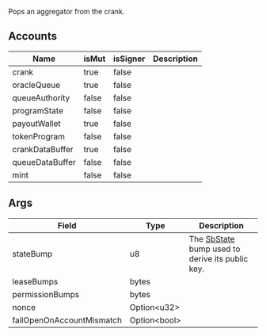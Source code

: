 Pops an aggregator from the crank.

## Accounts

| Name            | isMut | isSigner | Description |
| --------------- | ----- | -------- | ----------- |
| crank           | true  | false    |             |
| oracleQueue     | true  | false    |             |
| queueAuthority  | false | false    |             |
| programState    | false | false    |             |
| payoutWallet    | true  | false    |             |
| tokenProgram    | false | false    |             |
| crankDataBuffer | true  | false    |             |
| queueDataBuffer | false | false    |             |
| mint            | false | false    |             |

## Args

| Field                     | Type               | Description                                                                     |
| ------------------------- | ------------------ | ------------------------------------------------------------------------------- |
| stateBump                 | u8                 | The [SbState](/solana/idl/accounts/SbState) bump used to derive its public key. |
| leaseBumps                | bytes              |                                                                                 |
| permissionBumps           | bytes              |                                                                                 |
| nonce                     | Option&lt;u32&gt;  |                                                                                 |
| failOpenOnAccountMismatch | Option&lt;bool&gt; |                                                                                 |
